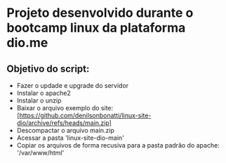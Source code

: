 # Projeto desenvolvido durante o bootcamp linux da plataforma dio.me

## Objetivo do script: 
* Fazer o updade e upgrade do servidor
* Instalar o apache2
* Instalar o unzip
* Baixar o arquivo exemplo do site: [https://github.com/denilsonbonatti/linux-site-dio/archive/refs/heads/main.zip]
* Descompactar o arquivo main.zip
* Acessar a pasta 'linux-site-dio-main'
* Copiar os arquivos de forma recusiva para a pasta padrão do apache: '/var/www/html'
